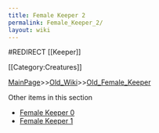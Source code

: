 ```yaml
---
title: Female Keeper 2
permalink: Female_Keeper_2/
layout: wiki
---
```

#REDIRECT [[Keeper]]

[[Category:Creatures]]

[MainPage](/keeperrl_wiki/ "wikilink")>>[Old_Wiki](/keeperrl_wiki/Old_Wiki "wikilink")>>[Old_Female_Keeper](/keeperrl_wiki/Old_Female_Keeper "wikilink")

Other items in this section
-    [Female Keeper 0](/keeperrl_wiki/Female_Keeper_0 "wikilink")
-    [Female Keeper 1](/keeperrl_wiki/Female_Keeper_1 "wikilink")
